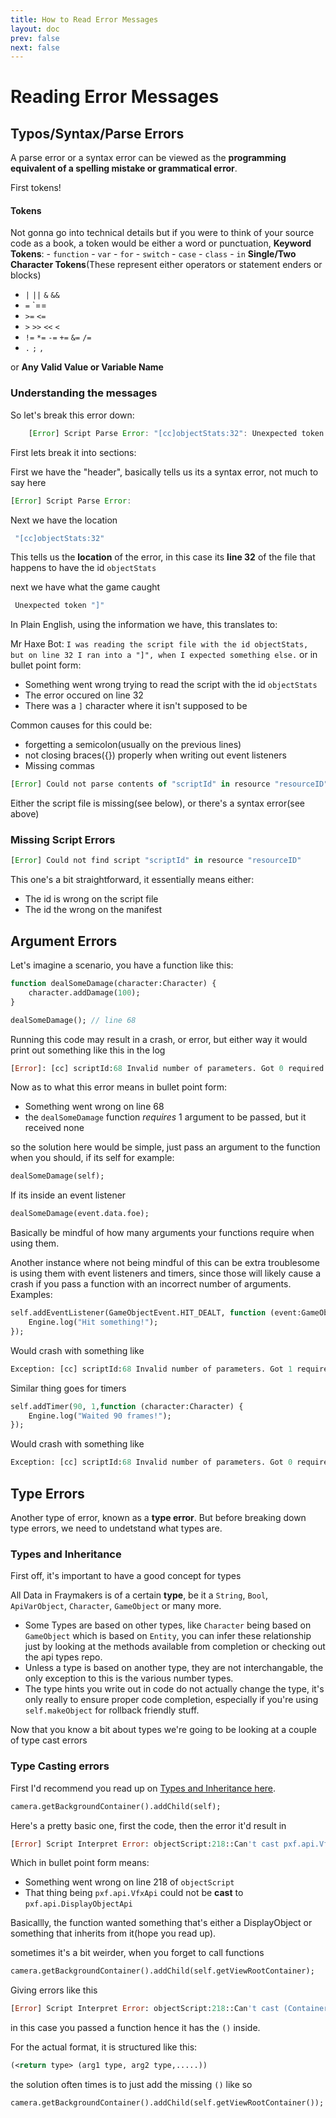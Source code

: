 ```yaml
---
title: How to Read Error Messages
layout: doc
prev: false
next: false
---
```


# Reading Error Messages 

## Typos/Syntax/Parse Errors

A parse error or a syntax error can be viewed as the **programming equivalent of a spelling mistake or grammatical error**.

First tokens!
#### Tokens
 Not gonna go into technical details but if you were to think of your source code as a book, a token would be either a word or punctuation, 
 **Keyword Tokens**:
	 - `function`
	 - `var`
	 - `for`
	 - `switch`
	 - `case`
	 - `class`
	 -  `in`
**Single/Two Character Tokens**(These represent either operators or statement enders or blocks)
- `|` `||` `&` `&&`
- `=`  `==
-  `>=`  `<=`
- `>` `>>`  `<<` `<`
- `!=` `*=` `-=` `+=`  `&=`  `/=`
- `.` `;` `,`

or **Any Valid Value or Variable Name**

### Understanding the messages
So let's break this error down:
```js
	[Error] Script Parse Error: "[cc]objectStats:32": Unexpected token "]" in "template"
```
First lets break it into sections:

First we have the "header", basically tells us its a syntax error, not much to say here
```js
[Error] Script Parse Error: 
```

Next we have the location
```js
 "[cc]objectStats:32"
```
This tells us the **location** of the error, in this case its **line 32** of the file that happens to have the id `objectStats`

next we have what the game caught
```js
 Unexpected token "]"
```

In Plain English, using the information we have, this translates to:

Mr Haxe Bot: `I was reading the script file with the id objectStats, but on line 32 I ran into a "]", when I expected something else.`
or in bullet point form:
- Something went wrong trying to read the script with the id `objectStats`
- The error occured on line 32
- There was a `]` character where it isn't supposed to be

Common causes for this could be:
- forgetting a semicolon(usually on the previous lines)
- not closing braces({}) properly  when writing out event listeners
- Missing commas


```js
[Error] Could not parse contents of "scriptId" in resource "resourceID"
```
Either the script file is missing(see below), or there's a syntax error(see above)



### Missing Script Errors
```js
[Error] Could not find script "scriptId" in resource "resourceID"
```

This one's a bit straightforward, it essentially means either:
- The id is wrong on the script file
- The id the wrong on the manifest


## Argument Errors

Let's imagine a scenario, you have a function like this:
```haxe
function dealSomeDamage(character:Character) {
	character.addDamage(100);
}

dealSomeDamage(); // line 68
```

Running this code may result in a crash, or error, but either way it would print out something like this in
the log
```haxe
[Error]: [cc] scriptId:68 Invalid number of parameters. Got 0 required 1 for function 'dealSomeDamage'
```
Now as to what this error means in bullet point form:
- Something went wrong on line 68
- the `dealSomeDamage` function *requires* 1 argument to be passed, but it received none

so the solution here would be simple, just pass an argument to the function when you should, if its self for example:

```haxe
dealSomeDamage(self);
```

If its inside an event listener
```haxe
dealSomeDamage(event.data.foe);
```
Basically be mindful of how many arguments your functions require when using them.

Another instance where not being mindful of this can be extra troublesome is using them with event listeners and timers, since those will likely cause a crash if you pass a function with an incorrect number of arguments. Examples:

```haxe
self.addEventListener(GameObjectEvent.HIT_DEALT, function (event:GameObjectEvent, character:Character) {
	Engine.log("Hit something!");
});
```
Would crash with something like
```haxe
Exception: [cc] scriptId:68 Invalid number of parameters. Got 1 required 2 for function.
```

Similar thing goes for timers

```haxe
self.addTimer(90, 1,function (character:Character) {
	Engine.log("Waited 90 frames!");
});
```
Would crash with something like
```haxe
Exception: [cc] scriptId:68 Invalid number of parameters. Got 0 required 1 for function.
```

## Type Errors
Another type of error, known as a **type error**. But before breaking down type errors, we need to undetstand what types are.

### Types and Inheritance

First off, it's important to have a good concept for types


All Data in Fraymakers is of a certain **type**, be it a `String`, `Bool`, `ApiVarObject`, `Character`, `GameObject` or many more.
- Some Types are based on other types, like `Character` being based on `GameObject` which is based on `Entity`, you can infer these relationship just by looking at the methods available from completion or checking out the api types repo.
- Unless a type is based on another type, they are not interchangable, the only exception to this is the various number types.
- The type hints you write out in code do not actually change the type, it's only really to ensure proper code completion, especially if you're using `self.makeObject` for rollback friendly stuff.

Now that you know a bit about types we're going to be looking at a couple of type cast errors


### Type Casting errors
First I'd recommend you read up on [Types and Inheritance here](./Types.md).

```haxe
camera.getBackgroundContainer().addChild(self);
```

Here's a pretty basic one, first the code, then the error it'd result in
```haxe
[Error] Script Interpret Error: objectScript:218::Can't cast pxf.api.VfxApi to pxf.api.DisplayObjectApi (origin: objectscript)
```
Which in bullet point form means:
- Something went wrong on line 218 of `objectScript`
- That thing being  `pxf.api.VfxApi` could not be **cast** to `pxf.api.DisplayObjectApi`

Basicallly, the function wanted something that's either a DisplayObject or something that inherits from it(hope you read up).


sometimes it's a bit weirder, when you forget to call functions
```haxe
camera.getBackgroundContainer().addChild(self.getViewRootContainer);
```
Giving errors like this

```haxe
[Error] Script Interpret Error: objectScript:218::Can't cast (Container ()) to pxf.api.DisplayObjectApi (origin: objectscript)
```
in this case you passed a function hence it has the `()` inside. 

For the actual format, it is structured like this:

```haxe
(<return type> (arg1 type, arg2 type,.....))

```
the solution often times is to just add the missing `()` like so 
```haxe
camera.getBackgroundContainer().addChild(self.getViewRootContainer());
```